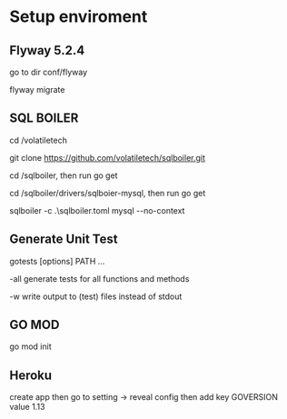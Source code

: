 # Setup enviroment

## Flyway 5.2.4

go to dir conf/flyway

flyway migrate

## SQL BOILER

cd /volatiletech

git clone https://github.com/volatiletech/sqlboiler.git

cd /sqlboiler, then run go get

cd /sqlboiler/drivers/sqlboier-mysql, then run go get

sqlboiler -c .\sqlboiler.toml mysql --no-context

## Generate Unit Test

gotests [options] PATH ...

-all generate tests for all functions and methods

-w write output to (test) files instead of stdout

## GO MOD

go mod init

## Heroku

create app then go to setting -> reveal config then add key GOVERSION value 1.13